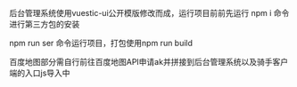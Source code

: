 后台管理系统使用vuestic-ui公开模版修改而成，运行项目前前先运行 npm i 命令进行第三方包的安装

npm run ser 命令运行项目，打包使用npm run build

百度地图部分需自行前往百度地图API申请ak并拼接到后台管理系统以及骑手客户端的入口js导入中
